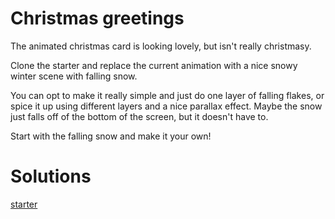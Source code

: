 # Christmas greetings

The animated christmas card is looking lovely, but isn't really christmasy.

Clone the starter and replace the current animation with a nice snowy winter
scene with falling snow.

You can opt to make it really simple and just do one layer of falling flakes, or
spice it up using different layers and a nice parallax effect. Maybe the snow
just falls off of the bottom of the screen, but it doesn't have to.

Start with the falling snow and make it your own!

# Solutions

[starter](starter/)
